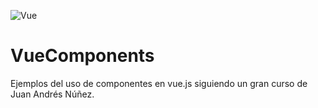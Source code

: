 ![Vue](https://upload.wikimedia.org/wikipedia/commons/f/f1/Vue.png)
# VueComponents

Ejemplos del uso de componentes en vue.js siguiendo un gran curso de Juan Andrés Núñez.
